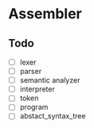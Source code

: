# Assembler
## Todo
- [ ] lexer
- [ ] parser
- [ ] semantic analyzer
- [ ] interpreter
- [ ] token
- [ ] program
- [ ] abstact_syntax_tree
